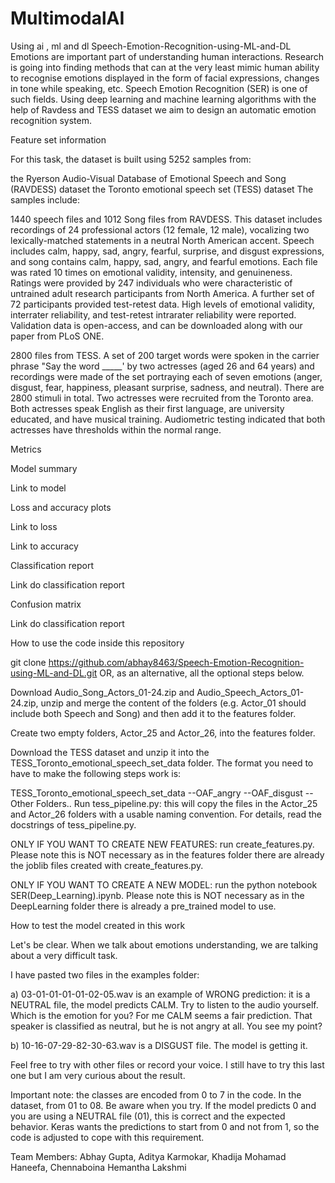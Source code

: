 # MultimodalAI
Using ai , ml and dl 
Speech-Emotion-Recognition-using-ML-and-DL
Emotions are important part of understanding human interactions. Research is going into finding methods that can at the very least mimic human ability to recognise emotions displayed in the form of facial expressions, changes in tone while speaking, etc. Speech Emotion Recognition (SER) is one of such fields. Using deep learning and machine learning algorithms with the help of Ravdess and TESS dataset we aim to design an automatic emotion recognition system.

Feature set information

For this task, the dataset is built using 5252 samples from:

the Ryerson Audio-Visual Database of Emotional Speech and Song (RAVDESS) dataset
the Toronto emotional speech set (TESS) dataset
The samples include:

1440 speech files and 1012 Song files from RAVDESS. This dataset includes recordings of 24 professional actors (12 female, 12 male), vocalizing two lexically-matched statements in a neutral North American accent. Speech includes calm, happy, sad, angry, fearful, surprise, and disgust expressions, and song contains calm, happy, sad, angry, and fearful emotions. Each file was rated 10 times on emotional validity, intensity, and genuineness. Ratings were provided by 247 individuals who were characteristic of untrained adult research participants from North America. A further set of 72 participants provided test-retest data. High levels of emotional validity, interrater reliability, and test-retest intrarater reliability were reported. Validation data is open-access, and can be downloaded along with our paper from PLoS ONE.

2800 files from TESS. A set of 200 target words were spoken in the carrier phrase "Say the word _____' by two actresses (aged 26 and 64 years) and recordings were made of the set portraying each of seven emotions (anger, disgust, fear, happiness, pleasant surprise, sadness, and neutral). There are 2800 stimuli in total. Two actresses were recruited from the Toronto area. Both actresses speak English as their first language, are university educated, and have musical training. Audiometric testing indicated that both actresses have thresholds within the normal range.

Metrics

Model summary

Link to model

Loss and accuracy plots

Link to loss

Link to accuracy

Classification report

Link do classification report

Confusion matrix

Link do classification report

How to use the code inside this repository

git clone https://github.com/abhay8463/Speech-Emotion-Recognition-using-ML-and-DL.git  OR, as an alternative, all the optional steps below.

Download Audio_Song_Actors_01-24.zip and Audio_Speech_Actors_01-24.zip, unzip and merge the content of the folders (e.g. Actor_01 should include both Speech and Song) and then add it to the features folder.

Create two empty folders, Actor_25 and Actor_26, into the features folder.

Download the TESS dataset and unzip it into the TESS_Toronto_emotional_speech_set_data folder. The format you need to have to make the following steps work is:

TESS_Toronto_emotional_speech_set_data
--OAF_angry
--OAF_disgust
--Other Folders..
Run tess_pipeline.py: this will copy the files in the Actor_25 and Actor_26 folders with a usable naming convention. For details, read the docstrings of tess_pipeline.py.

ONLY IF YOU WANT TO CREATE NEW FEATURES: run create_features.py. Please note this is NOT necessary as in the features folder there are already the joblib files created with create_features.py.

ONLY IF YOU WANT TO CREATE A NEW MODEL: run the python notebook SER(Deep_Learning).ipynb. Please note this is NOT necessary as in the DeepLearning folder there is already a pre_trained model to use.

How to test the model created in this work

Let's be clear. When we talk about emotions understanding, we are talking about a very difficult task.

I have pasted two files in the examples folder:

a) 03-01-01-01-01-02-05.wav is an example of WRONG prediction: it is a NEUTRAL file, the model predicts CALM. Try to listen to the audio yourself. Which is the emotion for you? For me CALM seems a fair prediction. That speaker is classified as neutral, but he is not angry at all. You see my point?

b) 10-16-07-29-82-30-63.wav is a DISGUST file. The model is getting it.

Feel free to try with other files or record your voice. I still have to try this last one but I am very curious about the result.

Important note: the classes are encoded from 0 to 7 in the code. In the dataset, from 01 to 08. Be aware when you try. If the model predicts 0 and you are using a NEUTRAL file (01), this is correct and the expected behavior. Keras wants the predictions to start from 0 and not from 1, so the code is adjusted to cope with this requirement.

Team Members: Abhay Gupta, Aditya Karmokar, Khadija Mohamad Haneefa, Chennaboina Hemantha Lakshmi
